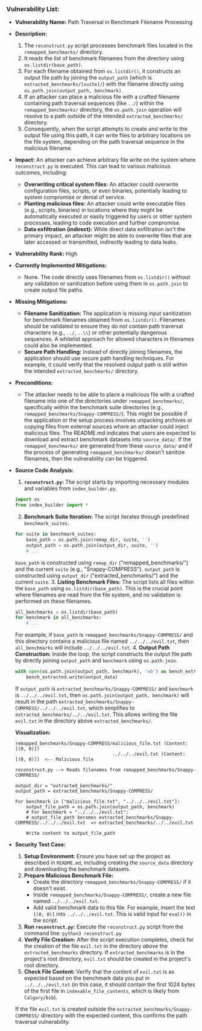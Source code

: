 ### Vulnerability List:

*   **Vulnerability Name:** Path Traversal in Benchmark Filename Processing

*   **Description:**
    1. The `reconstruct.py` script processes benchmark files located in the `remapped_benchmarks/` directory.
    2. It reads the list of benchmark filenames from the directory using `os.listdir(base_path)`.
    3. For each filename obtained from `os.listdir()`, it constructs an output file path by joining the `output_path` (which is `extracted_benchmarks/[suite]/`) with the filename directly using `os.path.join(output_path, benchmark)`.
    4. If an attacker can place a malicious file with a crafted filename containing path traversal sequences (like `../`) within the `remapped_benchmarks/` directory, the `os.path.join` operation will resolve to a path outside of the intended `extracted_benchmarks/` directory.
    5. Consequently, when the script attempts to create and write to the output file using this path, it can write files to arbitrary locations on the file system, depending on the path traversal sequence in the malicious filename.

*   **Impact:**
    An attacker can achieve arbitrary file write on the system where `reconstruct.py` is executed. This can lead to various malicious outcomes, including:
    *   **Overwriting critical system files:** An attacker could overwrite configuration files, scripts, or even binaries, potentially leading to system compromise or denial of service.
    *   **Planting malicious files:** An attacker could write executable files (e.g., scripts, binaries) in locations where they might be automatically executed or easily triggered by users or other system processes, leading to code execution and further compromise.
    *   **Data exfiltration (indirect):** While direct data exfiltration isn't the primary impact, an attacker might be able to overwrite files that are later accessed or transmitted, indirectly leading to data leaks.

*   **Vulnerability Rank:** High

*   **Currently Implemented Mitigations:**
    *   None. The code directly uses filenames from `os.listdir()` without any validation or sanitization before using them in `os.path.join` to create output file paths.

*   **Missing Mitigations:**
    *   **Filename Sanitization:** The application is missing input sanitization for benchmark filenames obtained from `os.listdir()`. Filenames should be validated to ensure they do not contain path traversal characters (e.g., `../`, `..\\`) or other potentially dangerous sequences. A whitelist approach for allowed characters in filenames could also be implemented.
    *   **Secure Path Handling:** Instead of directly joining filenames, the application should use secure path handling techniques. For example, it could verify that the resolved output path is still within the intended `extracted_benchmarks/` directory.

*   **Preconditions:**
    *   The attacker needs to be able to place a malicious file with a crafted filename into one of the directories under `remapped_benchmarks/`, specifically within the benchmark suite directories (e.g., `remapped_benchmarks/Snappy-COMPRESS/`). This might be possible if the application or the setup process involves unpacking archives or copying files from external sources where an attacker could inject malicious files. The README.md indicates that users are expected to download and extract benchmark datasets into `source_data/`. If the `remapped_benchmarks/` are generated from these `source_data/` and if the process of generating `remapped_benchmarks/` doesn't sanitize filenames, then the vulnerability can be triggered.

*   **Source Code Analysis:**
    1. **`reconstruct.py`:** The script starts by importing necessary modules and variables from `index_builder.py`.
    ```python
    import os
    from index_builder import *
    ```
    2. **Benchmark Suite Iteration:** The script iterates through predefined `benchmark_suites`.
    ```python
    for suite in benchmark_suites:
        base_path = os.path.join(remap_dir, suite, '')
        output_path = os.path.join(output_dir, suite, '')
        # ...
    ```
    `base_path` is constructed using `remap_dir` ("remapped_benchmarks/") and the current `suite` (e.g., "Snappy-COMPRESS"). `output_path` is constructed using `output_dir` ("extracted_benchmarks/") and the current `suite`.
    3. **Listing Benchmark Files:** The script lists all files within the `base_path` using `os.listdir(base_path)`. This is the crucial point where filenames are read from the file system, and no validation is performed on these filenames.
    ```python
    all_benchmarks = os.listdir(base_path)
    for benchmark in all_benchmarks:
        # ...
    ```
    For example, if `base_path` is `remapped_benchmarks/Snappy-COMPRESS/` and this directory contains a malicious file named `../../../evil.txt`, then `all_benchmarks` will include `../../../evil.txt`.
    4. **Output Path Construction:** Inside the loop, the script constructs the output file path by directly joining `output_path` and `benchmark` using `os.path.join`.
    ```python
    with open(os.path.join(output_path, benchmark), 'wb') as bench_extracted:
        bench_extracted.write(output_data)
    ```
    If `output_path` is `extracted_benchmarks/Snappy-COMPRESS/` and `benchmark` is `../../../evil.txt`, then `os.path.join(output_path, benchmark)` will result in the path `extracted_benchmarks/Snappy-COMPRESS/../../../evil.txt`, which simplifies to `extracted_benchmarks/../../evil.txt`. This allows writing the file `evil.txt` in the directory above `extracted_benchmarks/`.

    **Visualization:**

    ```
    remapped_benchmarks/Snappy-COMPRESS/malicious_file.txt (Content: [(0, 0)])
                                        ../../../evil.txt (Content: [(0, 0)])  <-- Malicious file

    reconstruct.py --> Reads filenames from remapped_benchmarks/Snappy-COMPRESS/

    output_dir = "extracted_benchmarks/"
    output_path = extracted_benchmarks/Snappy-COMPRESS/

    For benchmark in ["malicious_file.txt", "../../../evil.txt"]:
        output_file_path = os.path.join(output_path, benchmark)
        # For benchmark = "../../../evil.txt":
        # output_file_path becomes extracted_benchmarks/Snappy-COMPRESS/../../../evil.txt  => extracted_benchmarks/../../evil.txt

        Write content to output_file_path
    ```

*   **Security Test Case:**
    1. **Setup Environment:** Ensure you have set up the project as described in `README.md`, including creating the `source_data` directory and downloading the benchmark datasets.
    2. **Prepare Malicious Benchmark File:**
        *   Create the directory `remapped_benchmarks/Snappy-COMPRESS/` if it doesn't exist.
        *   Inside `remapped_benchmarks/Snappy-COMPRESS/`, create a new file named `../../../evil.txt`.
        *   Add valid benchmark data to this file. For example, insert the text `[(0, 0)]` into `../../../evil.txt`. This is valid input for `eval()` in the script.
    3. **Run `reconstruct.py`:** Execute the `reconstruct.py` script from the command line: `python3 reconstruct.py`
    4. **Verify File Creation:** After the script execution completes, check for the creation of the file `evil.txt` in the directory *above* the `extracted_benchmarks` directory. If `extracted_benchmarks` is in the project's root directory, `evil.txt` should be created in the project's root directory.
    5. **Check File Content:** Verify that the content of `evil.txt` is as expected based on the benchmark data you put in `../../../evil.txt` (in this case, it should contain the first 1024 bytes of the first file in `indexable_file_contents`, which is likely from `Calgary/bib`).

    If the file `evil.txt` is created outside the `extracted_benchmarks/Snappy-COMPRESS/` directory with the expected content, this confirms the path traversal vulnerability.